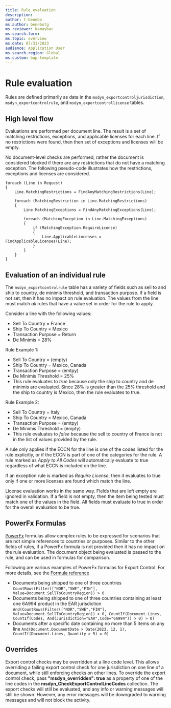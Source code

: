 ```yaml
---
title: Rule evaluation
description:
author: t-benebo
ms.author: benebotg
ms.reviewer: kamaybac
ms.search.form:
ms.topic: overview
ms.date: 07/31/2023
audience: Application User
ms.search.region: Global
ms.custom: bap-template
---
```


<!-- KFM: Is this information really intended for users? Seems like internal developer documentation. What can a user do with this info? -->

# Rule evaluation

Rules are defined primarily as data in the `msdyn_exportcontroljurisdiction`, `msdyn_exportcontrolrule`, and `msdyn_exportcontrollicense` tables.

## High level flow

Evaluations are performed per document line. The result is a set of matching restrictions, exceptions, and applicable licenses for each line. If no restrictions were found, then then set of exceptions and licenses will be empty.

No document-level checks are performed, rather the document is considered blocked if there are any restrictions that do not have a matching exception.  The following pseudo-code illustrates how the restrictions, exceptions and licenses are considered.

<!--KFM What language is the following code example? X++ ? -->

```
foreach (Line in Request)
{
    Line.MatchingRestrictions = FindAnyMatchingRestrictions(Line);

    foreach (MatchingRestriction in Line.MatchingRestrictions)
    {
        Line.MatchingExceptions = FindAnyMatchingExceptions(Line);

        foreach (MatchingException in Line.MatchingExceptions)
        {
            if (MatchingException.RequireLicense)
            {
                Line.ApplicableLincenses = FindApplicableLicenses(Line);
            }
        }
    }
}
```

## Evaluation of an individual rule

The `msdyn_exportcontrolrule` table has a variety of fields such as sell to and ship to country, de minimis threshold, and transaction purpose. If a field is not set, then it has no impact on rule evaluation. The values from the line must match *all* rules that have a value set in order for the rule to apply.

Consider a line with the following values:

- Sell To Country = France
- Ship To Country = Mexico
- Transaction Purpose = Return
- De Minimis = 28%

<!--KFM Must we use "De minimis" here? Can we use an English term instead? -->

Rule Example 1:

- Sell To Country = (empty)
- Ship To Country = Mexico, Canada
- Transaction Purpose = (emtpy)
- De Minimis Threshold = 25%
- This rule evaluates to *true* because only the ship to country and de minimis are evaluated. Since 28% is greater than the 25% threshold and the ship to country is Mexico, then the rule evaluates to true.

Rule Example 2:

- Sell To Country = Italy
- Ship To Country = Mexico, Canada
- Transaction Purpose = (emtpy)
- De Minimis Threshold = (empty)
- This rule evaluates to *false* because the sell to country of France is not in the list of values provided by the rule.

A rule only applies if the ECCN for the line is one of the codes listed for the rule explicitly, or if the ECCN is part of one of the categories for the rule. A rule marked as *Apply to All Codes* will automatically evaluate to true regardless of what ECCN is included on the line. 

If an exception rule is marked as *Require License*, then it evaluates to true only if one or more licenses are found which match the line.

License evaluation works in the same way. Fields that are left empty are ignored in validation. If a field is not empty, then the item being tested must match one of the values in the field. All fields must evaluate to true in order for the overall evaluation to be true.

## PowerFx Formulas

[PowerFx](/power-platform/power-fx/overview) formulas allow complex rules to be expressed for scenarios that are not simple references to countries or purposes. Similar to the other fields of rules, if a PowerFx formula is not provided then it has no impact on the rule evaluation. The document object being evaluated is passed to the rule, and can be used in formulas for comparison.

Following are various examples of PowerFx formulas for Export Control. For more details, see the [Formula reference](/power-platform/power-fx/formula-reference)

- Documents being shipped to one of three countries
    ```CountRows(Filter(["NOR","SWE","FIN"], Value=Document.SellToCountryRegion)) > 0```
- Documents being shipped to one of three countries containing at least one 6A994 product in the EAR jurisdiction
    ```And(CountRows(Filter(["NOR","SWE","FIN"], Value=Document.SellToCountryRegion)) > 0, CountIf(Document.Lines, CountIf(Codes, And(Jurisdiction="EAR",Code="6A994")) > 0) > 0)```
- Documents after a specific date containing no more than 5 items on any line
    ```And(Document.DocumentDate > Date(2023, 12, 1), CountIf(Document.Lines, Quantity > 5) = 0)```

## Overrides

Export control checks may be overridden at a line code level. This allows overriding a failing export control check for one jurisdiction on one line of a document, while still enforcing checks on other lines. To override the export control check, pass **"msdyn_overridden": true** as a property of one of the line codes in the **msdyn_CheckExportControlLineCodes** collection. The export checks will still be evaluated, and any info or warning messages will still be shown. However, any error messages will be downgraded to warning messages and will not block the activity.
